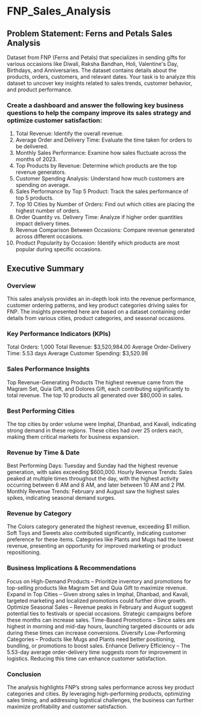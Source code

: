 # FNP_Sales_Analysis
## Problem Statement: Ferns and Petals Sales Analysis
Dataset from FNP (Ferns and Petals) that specializes in sending gifts for various occasions like Diwali, Raksha Bandhan, Holi, Valentine's Day, Birthdays, and Anniversaries. The dataset contains details about the products, orders, customers, and relevant dates. Your task is to analyze this dataset to uncover key insights related to sales trends,
customer behavior, and product performance.
### Create a dashboard and answer the following key business questions to help the company improve its sales strategy and optimize customer satisfaction:
1. Total Revenue: Identify the overall revenue.
2. Average Order and Delivery Time: Evaluate the time taken for orders to be delivered.
3. Monthly Sales Performance: Examine how sales fluctuate across the months of 2023.
4. Top Products by Revenue: Determine which products are the top revenue generators.
5. Customer Spending Analysis: Understand how much customers are spending on
average.
6. Sales Performance by Top 5 Product: Track the sales performance of top 5 products.
7. Top 10 Cities by Number of Orders: Find out which cities are placing the highest
number of orders.
8. Order Quantity vs. Delivery Time: Analyze if higher order quantities impact delivery
times.
9. Revenue Comparison Between Occasions: Compare revenue generated across
different occasions.
10. Product Popularity by Occasion: Identify which products are most popular during
specific occasions.

## Executive Summary
### Overview
This sales analysis provides an in-depth look into the revenue performance, customer ordering patterns, and key product categories driving sales for FNP. The insights presented here are based on a dataset containing order details from various cities, product categories, and seasonal occasions.

### Key Performance Indicators (KPIs)
Total Orders: 1,000
Total Revenue: $3,520,984.00
Average Order-Delivery Time: 5.53 days
Average Customer Spending: $3,520.98

### Sales Performance Insights
Top Revenue-Generating Products
The highest revenue came from the Magram Set, Quia Gift, and Dolores Gift, each contributing significantly to total revenue. The top 10 products all generated over $80,000 in sales.

### Best Performing Cities
The top cities by order volume were Imphal, Dhanbad, and Kavali, indicating strong demand in these regions. These cities had over 25 orders each, making them critical markets for business expansion.

### Revenue by Time & Date
Best Performing Days: Tuesday and Sunday had the highest revenue generation, with sales exceeding $600,000.
Hourly Revenue Trends: Sales peaked at multiple times throughout the day, with the highest activity occurring between 6 AM and 8 AM, and later between 10 AM and 2 PM.
Monthly Revenue Trends: February and August saw the highest sales spikes, indicating seasonal demand surges.

### Revenue by Category
The Colors category generated the highest revenue, exceeding $1 million.
Soft Toys and Sweets also contributed significantly, indicating customer preference for these items.
Categories like Plants and Mugs had the lowest revenue, presenting an opportunity for improved marketing or product repositioning.

### Business Implications & Recommendations
Focus on High-Demand Products – Prioritize inventory and promotions for top-selling products like Magram Set and Quia Gift to maximize revenue.
Expand in Top Cities – Given strong sales in Imphal, Dhanbad, and Kavali, targeted marketing and localized promotions could further drive growth.
Optimize Seasonal Sales – Revenue peaks in February and August suggest potential ties to festivals or special occasions. Strategic campaigns before these months can increase sales.
Time-Based Promotions – Since sales are highest in morning and mid-day hours, launching targeted discounts or ads during these times can increase conversions.
Diversify Low-Performing Categories – Products like Mugs and Plants need better positioning, bundling, or promotions to boost sales.
Enhance Delivery Efficiency – The 5.53-day average order-delivery time suggests room for improvement in logistics. Reducing this time can enhance customer satisfaction.
### Conclusion
The analysis highlights FNP’s strong sales performance across key product categories and cities. By leveraging high-performing products, optimizing sales timing, and addressing logistical challenges, the business can further maximize profitability and customer satisfaction.


